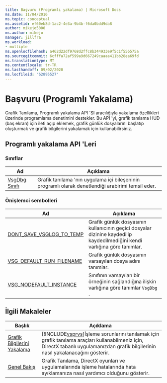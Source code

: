 ```yaml
---
title: Başvuru (Programlı yakalama) | Microsoft Docs
ms.date: 11/04/2016
ms.topic: conceptual
ms.assetid: ef60eb8d-1ac2-4e3a-9b4b-f6da0bdd9da8
author: mikejo5000
ms.author: mikejo
manager: jillfra
ms.workload:
- multiple
ms.openlocfilehash: a462d22df9768d2ffc8b344933e9f5c1f556575a
ms.sourcegitcommit: 6cfffa72af599a9d667249caaaa411bb28ea69fd
ms.translationtype: MT
ms.contentlocale: tr-TR
ms.lasthandoff: 09/02/2020
ms.locfileid: "62895527"
---
```

# <a name="reference-programmatic-capture"></a>Başvuru (Programlı Yakalama)
Grafik Tanılama, Programlı yakalama API 'SI aracılığıyla yakalama özellikleri üzerinde programlama denetimini destekler. Bu API 'yi, grafik tanılama HUD (baş ekran) için ileti açıp eklemek, grafik günlük dosyalarını başlatıp oluşturmak ve grafik bilgilerini yakalamak için kullanabilirsiniz.

## <a name="programmatic-capture-apis"></a>Programlı yakalama API 'Leri

### <a name="classes"></a>Sınıflar

|Ad|Açıklama|
|----------|-----------------|
|[VsgDbg Sınıfı](vsgdbg-class.md)|Grafik tanılama 'nın uygulama içi bileşeninin programlı olarak denetlendiği arabirimi temsil eder.|

### <a name="preprocessor-symbols"></a>Önişlemci sembolleri

|Ad|Açıklama|
|----------|-----------------|
|[DONT_SAVE_VSGLOG_TO_TEMP](dont-save-vsglog-to-temp.md)|Grafik günlük dosyasının kullanıcının geçici dosyalar dizinine kaydedilip kaydedilmediğini kendi varlığına göre tanımlar.|
|[VSG_DEFAULT_RUN_FILENAME](vsg-default-run-filename.md)|Grafik günlük dosyasının varsayılan dosya adını tanımlar.|
|[VSG_NODEFAULT_INSTANCE](vsg-nodefault-instance.md)|Sınıfının varsayılan bir örneğinin sağlandığına ilişkin varlığına göre tanımlar `VsgDbg` .|

## <a name="related-articles"></a>İlgili Makaleler

| Başlık | Açıklama |
| - | - |
| [Grafik Bilgilerini Yakalama](capturing-graphics-information.md) | [!INCLUDE[vsprvs](../../code-quality/includes/vsprvs_md.md)]İşleme sorunlarını tanılamak için grafik tanılama araçları kullanabilmeniz için, DirectX tabanlı uygulamanızdan grafik bilgilerinin nasıl yakalanacağını gösterir. |
| [Genel Bakış](overview-of-visual-studio-graphics-diagnostics.md) | Grafik Tanılama, DirectX oyunları ve uygulamalarında işleme hatalarında hata ayıklamanıza nasıl yardımcı olduğunu gösterir. |
